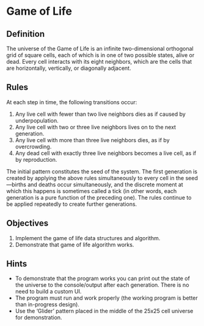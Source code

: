 # Game of Life 

## Definition

The universe of the Game of Life is an infinite two-dimensional orthogonal grid of square cells, each of 
which is in one of two possible states, alive or dead. Every cell interacts with its eight neighbors, which 
are the cells that are horizontally, vertically, or diagonally adjacent. 

## Rules

At each step in time, the following transitions occur:  
1. Any live cell with fewer than two live neighbors dies as if caused by underpopulation. 
2. Any live cell with two or three live neighbors lives on to the next generation. 
3. Any live cell with more than three live neighbors dies, as if by overcrowding. 
4. Any dead cell with exactly three live neighbors becomes a live cell, as if by reproduction. 

The initial pattern constitutes the seed of the system. The first generation is created by applying the 
above rules simultaneously to every cell in the seed—births and deaths occur simultaneously, and the 
discrete moment at which this happens is sometimes called a tick (in other words, each generation is a 
pure function of the preceding one). The rules continue to be applied repeatedly to create further 
generations. 

## Objectives
1. Implement the game of life data structures and algorithm. 
2. Demonstrate that game of life algorithm works. 

## Hints 
* To demonstrate that the program works you can print out the state of the universe to the 
console/output after each generation. There is no need to build a custom UI. 
* The program must run and work properly (the working program is better than in-progress 
design). 
* Use the ‘Glider’ pattern placed in the middle of the 25x25 cell universe for demonstration.
